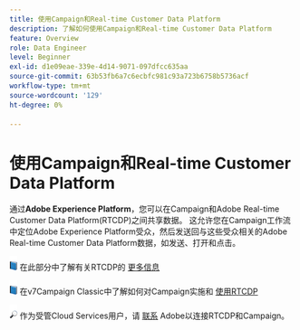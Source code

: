 ```yaml
---
title: 使用Campaign和Real-time Customer Data Platform
description: 了解如何使用Campaign和Real-time Customer Data Platform
feature: Overview
role: Data Engineer
level: Beginner
exl-id: d1e09eae-339e-4d14-9071-097dfcc635aa
source-git-commit: 63b53fb6a7c6ecbfc981c93a723b6758b5736acf
workflow-type: tm+mt
source-wordcount: '129'
ht-degree: 0%

---
```


# 使用Campaign和Real-time Customer Data Platform

通过&#x200B;**Adobe Experience Platform**，您可以在Campaign和Adobe Real-time Customer Data Platform(RTCDP)之间共享数据。 这允许您在Campaign工作流中定位Adobe Experience Platform受众，然后发送回与这些受众相关的Adobe Real-time Customer Data Platform数据，如发送、打开和点击。

![](../assets/do-not-localize/book.png) 在此部分中了解有关RTCDP的 [更多信息](https://experienceleague.adobe.com/docs/experience-platform/rtcdp/overview.html?lang=en)

![](../assets/do-not-localize/book.png) 在v7Campaign Classic中了解如何对Campaign实施和 [使用RTCDP](https://experienceleague.adobe.com/docs/campaign-classic/using/integrating-with-adobe-experience-cloud/aep-sources-destinations/get-started-sources-destinations.html?lang=en#integrating-with-adobe-experience-cloud)

![](../assets/do-not-localize/speech.png)  作为受管Cloud Services用户，请 [联系](../start/campaign-faq.md#support) Adobe以连接RTCDP和Campaign。
